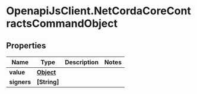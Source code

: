 # OpenapiJsClient.NetCordaCoreContractsCommandObject

## Properties

Name | Type | Description | Notes
------------ | ------------- | ------------- | -------------
**value** | [**Object**](.md) |  | 
**signers** | **[String]** |  | 


